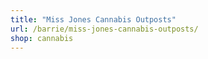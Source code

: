 ```yaml
---
title: "Miss Jones Cannabis Outposts"
url: /barrie/miss-jones-cannabis-outposts/
shop: cannabis
---
```

